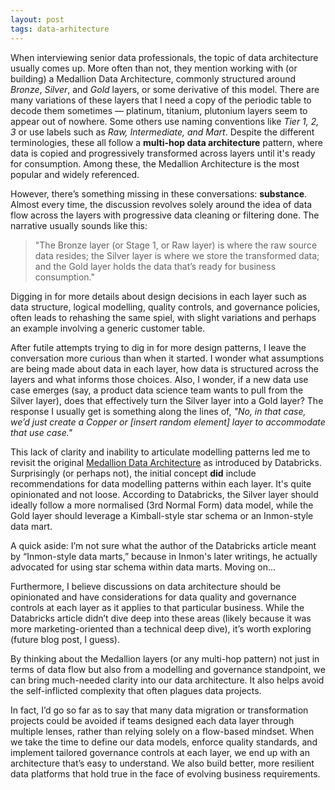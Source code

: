 ```yaml
---
layout: post
tags: data-arhitecture
---
```


When interviewing senior data professionals, the topic of data architecture usually comes up. More often than not, they mention working with (or building) a Medallion Data Architecture, commonly structured around *Bronze*, *Silver*, and *Gold* layers, or some derivative of this model. There are many variations of these layers that I need a copy of the periodic table to decode them sometimes — platinum, titanium, plutonium layers seem to appear out of nowhere. Some others use naming conventions like *Tier 1, 2, 3* or use labels such as *Raw, Intermediate, and Mart*. Despite the different terminologies, these all follow a **multi-hop data architecture** pattern, where data is copied and progressively transformed across layers until it's ready for consumption. Among these, the Medallion Architecture is the most popular and widely referenced.

However, there’s something missing in these conversations: **substance**. Almost every time, the discussion revolves solely around the idea of data flow across the layers with progressive data cleaning or filtering done. The narrative usually sounds like this:

> "The Bronze layer (or Stage 1, or Raw layer) is where the raw source data resides; the Silver layer is where we store the transformed data; and the Gold layer holds the data that’s ready for business consumption."

Digging in for more details about design decisions in each layer such as data structure, logical modelling, quality controls, and governance policies, often leads to rehashing the same spiel, with slight variations and perhaps an example involving a generic customer table. 

After futile attempts trying to dig in for more design patterns, I leave the conversation more curious than when it started. I wonder what assumptions are being made about data in each layer, how data is structured across the layers and what informs those choices. Also, I wonder, if a new data use case emerges (say, a product data science team wants to pull from the Silver layer), does that effectively turn the Silver layer into a Gold layer? The response I usually get is something along the lines of, *"No, in that case, we’d just create a Copper or \[insert random element] layer to accommodate that use case."*

This lack of clarity and inability to articulate modelling patterns led me to revisit the original [Medallion Data Architecture](https://www.databricks.com/glossary/medallion-architecture) as introduced by Databricks. Surprisingly (or perhaps not), the initial concept **did** include recommendations for data modelling patterns within each layer. It's quite opinionated and not loose. According to Databricks, the Silver layer should ideally follow a more normalised (3rd Normal Form) data model, while the Gold layer should leverage a Kimball-style star schema or an Inmon-style data mart.

A quick aside: I’m not sure what the author of the Databricks article meant by “Inmon-style data marts,” because in Inmon's later writings, he actually advocated for using star schema within data marts. Moving on...

Furthermore, I believe discussions on data architecture should be opinionated and have considerations for data quality and governance controls at each layer as it applies to that particular business. While the Databricks article didn’t dive deep into these areas (likely because it was more marketing-oriented than a technical deep dive), it’s worth exploring (future blog post, I guess).

By thinking about the Medallion layers (or any multi-hop pattern) not just in terms of data flow but also from a modelling and governance standpoint, we can bring much-needed clarity into our data architecture. It also helps avoid the self-inflicted complexity that often plagues data projects.

In fact, I’d go so far as to say that many data migration or transformation projects could be avoided if teams designed each data layer through multiple lenses, rather than relying solely on a flow-based mindset. When we take the time to define our data models, enforce quality standards, and implement tailored governance controls at each layer, we end up with an architecture that’s easy to understand. We also build better, more resilient data platforms that hold true in the face of evolving business requirements.

